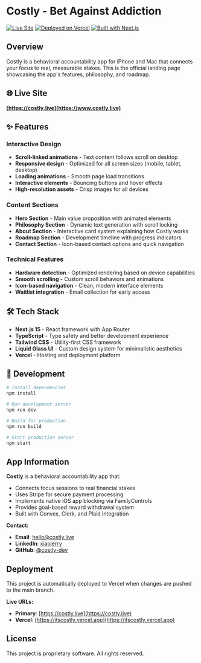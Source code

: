 # Costly - Bet Against Addiction

[![Live Site](https://img.shields.io/badge/Live%20Site-costly.live-blue?style=for-the-badge&logo=vercel)](https://costly.live)
[![Deployed on Vercel](https://img.shields.io/badge/Deployed%20on-Vercel-black?style=for-the-badge&logo=vercel)](https://vercel.com)
[![Built with Next.js](https://img.shields.io/badge/Built%20with-Next.js-black?style=for-the-badge&logo=next.js)](https://nextjs.org/)

## Overview

Costly is a behavioral accountability app for iPhone and Mac that connects your focus to real, measurable stakes. This is the official landing page showcasing the app's features, philosophy, and roadmap.

## 🌐 Live Site

**[https://costly.live](https://www.costly.live)**

## ✨ Features

### Interactive Design

- **Scroll-linked animations** - Text content follows scroll on desktop
- **Responsive design** - Optimized for all screen sizes (mobile, tablet, desktop)
- **Loading animations** - Smooth page load transitions
- **Interactive elements** - Bouncing buttons and hover effects
- **High-resolution assets** - Crisp images for all devices

### Content Sections

- **Hero Section** - Main value proposition with animated elements
- **Philosophy Section** - Dynamic text generation with scroll locking
- **About Section** - Interactive card system explaining how Costly works
- **Roadmap Section** - Development timeline with progress indicators
- **Contact Section** - Icon-based contact options and quick navigation

### Technical Features

- **Hardware detection** - Optimized rendering based on device capabilities
- **Smooth scrolling** - Custom scroll behaviors and animations
- **Icon-based navigation** - Clean, modern interface elements
- **Waitlist integration** - Email collection for early access

## 🛠 Tech Stack

- **Next.js 15** - React framework with App Router
- **TypeScript** - Type safety and better development experience
- **Tailwind CSS** - Utility-first CSS framework
- **Liquid Glass UI** - Custom design system for minimalistic aesthetics
- **Vercel** - Hosting and deployment platform

## 🚀 Development

```bash
# Install dependencies
npm install

# Run development server
npm run dev

# Build for production
npm run build

# Start production server
npm start
```

## App Information

**Costly** is a behavioral accountability app that:

- Connects focus sessions to real financial stakes
- Uses Stripe for secure payment processing
- Implements native iOS app blocking via FamilyControls
- Provides goal-based reward withdrawal system
- Built with Convex, Clerk, and Plaid integration

**Contact:**

- **Email**: [hello@costly.live](mailto:hello@costly.live)
- **LinkedIn**: [xiaojerry](https://linkedin.com/in/xiaojerry)
- **GitHub**: [@costly-dev](https://github.com/costly-dev/costly-site)

## Deployment

This project is automatically deployed to Vercel when changes are pushed to the main branch.

**Live URLs:**

- **Primary**: [https://costly.live](https://costly.live)
- **Vercel**: [https://itscostly.vercel.app](https://itscostly.vercel.app)

## License

This project is proprietary software. All rights reserved.
